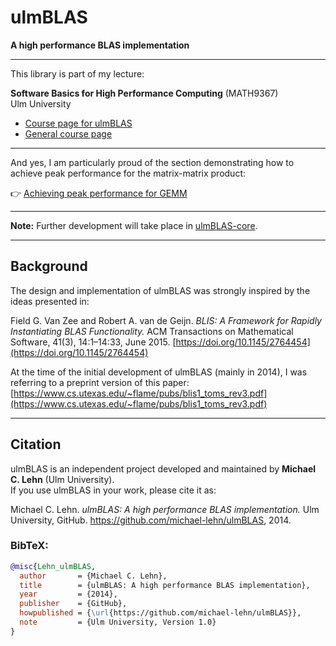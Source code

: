 # ulmBLAS

**A high performance BLAS implementation**

---

This library is part of my lecture:

**Software Basics for High Performance Computing** (MATH9367)  
Ulm University

- [Course page for ulmBLAS](http://www.mathematik.uni-ulm.de/~lehn/ulmBLAS)
- [General course page](http://www.mathematik.uni-ulm.de/~lehn/sghpc)

---

And yes, I am particularly proud of the section demonstrating how to achieve
peak performance for the matrix-matrix product:

👉 [Achieving peak performance for GEMM](http://www.mathematik.uni-ulm.de/~lehn/sghpc/gemm/index.html)

---

**Note:** Further development will take place in
[ulmBLAS-core](https://github.com/michael-lehn/ulmBLAS-core).

---
## Background

The design and implementation of ulmBLAS was strongly inspired by the ideas
presented in:

Field G. Van Zee and Robert A. van de Geijn. *BLIS: A Framework for Rapidly
Instantiating BLAS Functionality.* ACM Transactions on Mathematical Software,
41(3), 14:1–14:33, June 2015.
[https://doi.org/10.1145/2764454](https://doi.org/10.1145/2764454)

At the time of the initial development of ulmBLAS (mainly in 2014), I was
referring to a preprint version of this paper:
[https://www.cs.utexas.edu/~flame/pubs/blis1_toms_rev3.pdf](https://www.cs.utexas.edu/~flame/pubs/blis1_toms_rev3.pdf)

---


## Citation

ulmBLAS is an independent project developed and maintained by **Michael C. Lehn** (Ulm University).  
If you use ulmBLAS in your work, please cite it as:

Michael C. Lehn. *ulmBLAS: A high performance BLAS implementation.* Ulm University, GitHub. https://github.com/michael-lehn/ulmBLAS, 2014.

### BibTeX:

```bibtex
@misc{Lehn_ulmBLAS,
  author       = {Michael C. Lehn},
  title        = {ulmBLAS: A high performance BLAS implementation},
  year         = {2014},
  publisher    = {GitHub},
  howpublished = {\url{https://github.com/michael-lehn/ulmBLAS}},
  note         = {Ulm University, Version 1.0}
}

